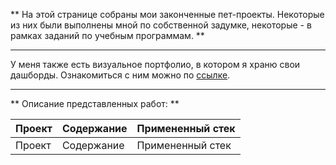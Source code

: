 ** На этой странице собраны мои законченные пет-проекты. Некоторые из них были выполнены мной по собственной задумке, некоторые - в рамках заданий по учебным программам. **

---

У меня также есть визуальное портфолио, в котором я храню свои дашборды. Ознакомиться с ним можно по [ссылке](http://project6509332.tilda.ws/).

---

** Описание представленных работ: **

| Проект | Содержание | Примененный стек |
| :---------------------- | :---------------------- | :---------------------- |
| Проект | Содержание | Примененный стек |
